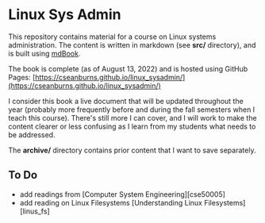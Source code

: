 # Linux Sys Admin

This repository contains material
for a course on Linux systems administration.
The content is written in markdown (see **src/** directory),
and is built using [mdBook][mdbook].

The book is complete (as of August 13, 2022)
and is hosted using GitHub Pages:
[https://cseanburns.github.io/linux_sysadmin/](https://cseanburns.github.io/linux_sysadmin/)

I consider this book a live document that will
be updated throughout the year
(probably more frequently before and
during the fall semesters when I teach this course).
There's still more I can cover, and
I will work to make the content clearer or less confusing
as I learn from my students what needs to be addressed.

The **archive/** directory contains
prior content that I want to save separately.

## To Do

- add readings from [Computer System Engineering][cse50005]
- add reading on Linux Filesystems [Understanding Linux Filesystems][linus_fs]

[mdbook]:https://github.com/rust-lang/mdBook
[cse5005]:https://natalieagus.github.io/50005/
[linux_fs]:https://www.linuxjournal.com/content/understanding-linux-filesystems-inodes-block-sizes-and-data-structures
